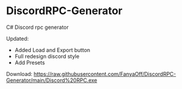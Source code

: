 # DiscordRPC-Generator
C# Discord rpc generator

Updated:
* Added Load and Export button
* Full redesign discord style
* Add Presets 

Download:
https://raw.githubusercontent.com/FanyaOff/DiscordRPC-Generator/main/Discord%20RPC.exe

